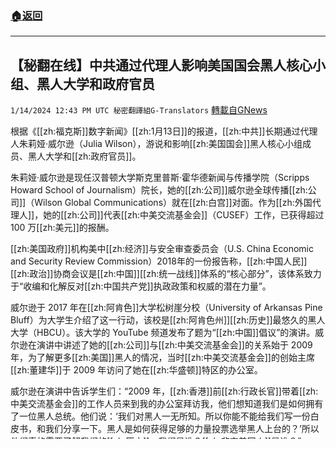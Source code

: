 ###  [:house:返回](README.md)
---


## 【秘翻在线】中共通过代理人影响美国国会黑人核心小组、黑人大学和政府官员
`1/14/2024 12:43 PM UTC 秘密翻譯組G-Translators` [轉載自GNews](https://gnews.org/articles/2218039)

根据《[[zh:福克斯]]数字新闻》[[zh:1月13日]]的报道，[[zh:中共]]长期通过代理人朱莉娅·威尔逊（Julia Wilson），游说和影响[[zh:美国国会]]黑人核心小组成员、黑人大学和[[zh:政府官员]]。

朱莉娅·威尔逊是现任汉普顿大学斯克里普斯·霍华德新闻与传播学院（Scripps Howard School of Journalism）院长，她的[[zh:公司]]威尔逊全球传播[[zh:公司]]（Wilson Global Communications）就在[[zh:白宫]]对面。作为[[zh:外国代理人]]，她的[[zh:公司]]代表[[zh:中美交流基金会]]（CUSEF）工作，已获得超过 100 万[[zh:美元]]的报酬。

[[zh:美国政府]]机构美中[[zh:经济]]与安全审查委员会（U.S. China Economic and Security Review Commission）2018年的一份报告称，[[zh:中国人民]][[zh:政治]]协商会议是[[zh:中国]][[zh:统一战线]]体系的“核心部分”，该体系致力于“收编和化解反对[[zh:中国共产党]]执政政策和权威的潜在力量”。

威尔逊于 2017 年在[[zh:阿肯色]]大学松树崖分校（University of Arkansas Pine Bluff）为大学生介绍了这一行动，该校是[[zh:阿肯色州]][[zh:历史]]最悠久的黑人大学（HBCU）。该大学的 YouTube 频道发布了题为“[[zh:中国]]倡议”的演讲。威尔逊在演讲中讲述了她的[[zh:公司]]与[[zh:中美交流基金会]]的关系始于 2009 年，为了解更多[[zh:美国]]黑人的情况，当时[[zh:中美交流基金会]]的创始主席[[zh:董建华]]于 2009 年访问了她在[[zh:华盛顿]]特区的办公室。

威尔逊在演讲中告诉学生们：“2009 年，[[zh:香港]]前[[zh:行政长官]]带着[[zh:中美交流基金会]]的工作人员来到我的办公室拜访我，他们想知道我们是如何拥有了一位黑人总统。他们说：‘我们对黑人一无所知。所以你能不能给我们写一份白皮书，和我们分享一下。黑人是如何获得足够的力量投票选举黑人上台的？’所以他们真的需要了解我们的[[zh:历史]]。我们是谁？[[zh:非裔美国人]]是谁？”

“因此，从那时开始，我们在三个不同领域（[[zh:教育]]、商业和公民事务）编写了[[zh:非裔美国人]]倡议。因此，除了我将要谈到的[[zh:美国]]黑人大学[[zh:教育]]项目外，我们还为[[zh:国会]]黑人核心小组成员管理一个项目，[[zh:国会]]黑人核心小组共有 46 名成员，以及来自他们所代表地区的学生。这些学生也可以通过这个项目到[[zh:中国]]学习。”

威尔逊告诉学生们：“然后，她飞往[[zh:华盛顿]]特区，于 2013 年宣布将向来自[[zh:美国]]黑人大学的非裔[[zh:美国]]孩子颁发 1000 份奖学金。她还宣布向46名[[zh:国会]]黑人核心小组成员颁发400个奖学金，让他们所代表地区的学生也能到[[zh:中国]]学习。”

威尔逊还表示，这项计划始于八位[[zh:美国]]黑人大学校长访华。威尔逊在自己的网站上发布了与[[zh:董建华]]的合影，并附上了[[zh:董建华]]的推荐信，[[zh:董建华]]将他们介绍给了[[zh:中共国]]的一位副[[zh:总理]]，威尔逊没有透露这位副[[zh:总理]]的名字。

在[[zh:中共国]]，同时拥有副[[zh:总理]]头衔的人不在少数，威尔逊指的是[[zh:刘延东]]，她是2013年唯一拥有副[[zh:总理]]头衔的女性。据[[zh:中华人民共和国]]驻[[zh:美国]]大使馆发布的一份新闻稿称，[[zh:刘延东]]曾担任过[[zh:中国共产党]]的一些最高[[zh:职务]]，同年[[zh:11月]]，她会见了[[zh:国会]]黑人核心小组和黑人大学的代表，并宣布为学生提供奖学金。

新闻稿称，在与[[zh:刘延东]]的会晤中，[[zh:俄亥俄州]]前[[zh:民主党]][[zh:众议员]]、现任[[zh:拜登]]总统[[zh:住房和城市发展部]]（HUD）部长的玛西娅·福吉（Marcia Fudge）担任[[zh:美国国会]]黑人核心小组的主席。


![](ipfs://Qme9kRMedPhwW2mCP7xf8ByFA89hXfM8yxo2nrU15QFHNt?.png)


福吉在一份新闻稿中说：“[[zh:国会]]黑人核心小组期待着继续与[[zh:中国]]和[[zh:香港政府]]官员以及旅居海外的[[zh:美国公民]]进行对话，以确保我们有能力在一个日益相互联系和相互依存的世界中解决我们[[zh:国家]]所面临的问题。”

[[zh:民主党]][[zh:众议员]]希拉‧杰克逊‧李（Sheila Jackson Lee）、芭芭拉∙李（Barbara Lee）和前[[zh:众议员]]塞德里克∙里士满（Cedric Richmond）也出席了与[[zh:刘延东]]的会晤。全国都市联盟主席马克·莫里亚尔（Marc Morial）和四位[[zh:美国]]黑人大学的校长也出席了会议。

威尔逊对学生们说：“[[zh:中国政府]]承诺：支付你们的学费、食宿费和一些餐费。你们唯一要做的就是筹集足够的资金，购买一张前往[[zh:中国]]的国际机票。一旦你们到了那里，所有的费用就都有了。”

威尔逊的幻灯片展示了参与该活动的[[zh:中国]]大学，包括[[zh:重庆]]大学、[[zh:大连]]理工大学、[[zh:北京]]科技大学、[[zh:广州]]暨南大学、[[zh:上海财经大学]]和[[zh:上海]]第二工业大学。

她说，在过去两年里（大约在 2015 年和 2016 年之间），大约有 400 名[[zh:美国]]黑人大学的学生参加了该项目。

一位[[zh:中国]]问题专家告诉《[[zh:福克斯]]数字新闻》，尽管对[[zh:中共]]控制的[[zh:中美交流基金会]]的影响提出了警告并敲响了警钟，但一些[[zh:政治]]家和[[zh:组织]]仍然置若罔闻。

在给《[[zh:福克斯]]数字新闻》的一份声明中，[[zh:美国]][[zh:外交政策]]委员会高级研究员[[zh:迈克]]尔·索博里克（Michael Sobolik）说，“对[[zh:中美交流基金会]]的担忧是公开的，[[zh:参议员]]、[[zh:国会]]委员会和记者都记录报道了该[[zh:组织]]与[[zh:北京]]的恶意影响和[[zh:虚假信息]]行动的联系。不幸的是，一些[[zh:美国]][[zh:组织]]继续无视这些警告，并帮助[[zh:中美交流基金会]]进一步渗透[[zh:美国]]民间社会。报酬很诱人，但现实是，帮助像[[zh:中美交流基金会]]这样的[[zh:组织]]就是在帮助[[zh:中共]]，伤害[[zh:美国]]。”

威尔逊事务所网站存档版本上的另一份新闻稿显示，威尔逊于 2010 年[[zh:组织]]了全国都市联盟（National Urban League）“贸易[[zh:文化]]代表团”[[zh:中国]]之行，为“最终将[[zh:孔子学院]]引入泽维尔大学的谈判”打开了大门。

在[[zh:路易斯安那]]州泽维尔大学（Xavier University）庆祝新[[zh:孔子学院]]成立的校长晚宴上播放的一段录像致辞中，全国都市联盟主席马克·莫里亚尔说：“我很自豪，这标志着泽维尔大学在新兴全球[[zh:市场]]中不断努力的开始。这是泽维尔大学的大喜之日。这是[[zh:中美关系]]的伟大一天。对全国都市联盟来说也是伟大的一天。”

在晚会上，发言的还包括前新奥尔良市市长米奇·兰德里欧（Mitch Landrieu）和[[zh:中共国]]驻新奥尔良总领事许尔文。一份新闻稿称，兰德里欧“在校长晚宴上发表讲话时，对泽维尔大学[[zh:孔子学院]]的发展表示热烈支持”，并“赞赏[[zh:国家]]汉办的领导和[[zh:河北]]大学给予的支持，希望[[zh:孔子学院]]成为大新奥尔良地区市民更好地了解[[zh:中国]]的窗口”。

![](ipfs://QmdVcNSjWXMEfpP63ps6dsotw94hgtahBDEumzQF8LFVcQ?.png)

*许尔文和新奥尔良市长兰德里欧（右二）、泽维尔大学校长诺曼·佛朗西斯(右一)、[[zh:河北]]大学副校长王凤鸣（左一）*

威尔逊为[[zh:中美交流基金会]]所做的工作得到了丰厚的报酬。根据《[[zh:外国代理人注册法]]》（FARA）向[[zh:司法部]]提交的文件，作为[[zh:中美交流基金会]]的[[zh:外国代理人]]，在 2017 年至去年年底期间，她的[[zh:公司]]威尔逊全球传播[[zh:公司]]（Wilson Global Communications）获得了超过 100 万[[zh:美元]]的报酬。每月向她的[[zh:公司]]支付的款项从 1.1 万[[zh:美元]]到 1.5 万[[zh:美元]]不等。

多份 FARA 文件还列出了威尔逊代表[[zh:中美交流基金会]]所承担的职责，其中包括“提供传播和公共关系服务，其中可能包括与[[zh:美国]]民选官员的联系。作为其服务的一部分，注册人协调[[zh:美国]]学生访华和黑人大学领导代表团访华”。

作为其工作的一部分，威尔逊的[[zh:公司]]促成了与[[zh:国会]]黑人核心小组成员的数次会议。例如，据《[[zh:每日电讯]]》（Daily Caller）此前报道，2019 年 7 月，她的[[zh:公司]]与[[zh:佐治亚]]州[[zh:众议员]]汉克·[[zh:约翰]]逊（Hank Johnson）和[[zh:中美交流基金会]]顾问黄锦辉（Alan Wong）举行了一次网络在线虚拟活动。威尔逊还与[[zh:众议员]]希拉·杰克逊·李（Sheila Jackson Lee）和现任[[zh:众议院]]助理[[zh:民主党]]领袖吉姆·克莱本（Jim Clyburn）等人进行了讨论。

《[[zh:福克斯]]数字新闻》对威尔逊及其[[zh:公司]]的[[zh:社交媒体]]资料进行了审查，发现她在过去十年中会见了许多知名[[zh:民主党]]人，包括现任[[zh:众议院议长]][[zh:南希·佩洛西]]（Nancy Pelosi）、时任[[zh:美国总统]][[zh:奥巴马]]的[[zh:国务卿]][[zh:约翰·克里]]（John Kerry）等。

在 2020 年的 FARA 文件中，威尔逊列出了她的[[zh:公司]]在 2019 年代表[[zh:中美交流基金会]]接触的几十个[[zh:众议院]]和[[zh:参议院]]办公室，这些办公室大多是[[zh:国会]]黑人核心小组的成员。这份文件还列出了她接触过的几十位[[zh:美国]]黑人大学校长。

即使在COVID-19（[[zh:中共病毒]]）期间，威尔逊也极力促成相关活动，在 2020 年至 2021 年期间从[[zh:中共国]][[zh:组织]]获得了超过 35 万[[zh:美元]]的收入。

